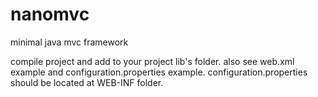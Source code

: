 nanomvc
=======

minimal java mvc framework

compile project and add to your project lib's folder. also see web.xml example and configuration.properties example.
configuration.properties should be located at WEB-INF folder.
